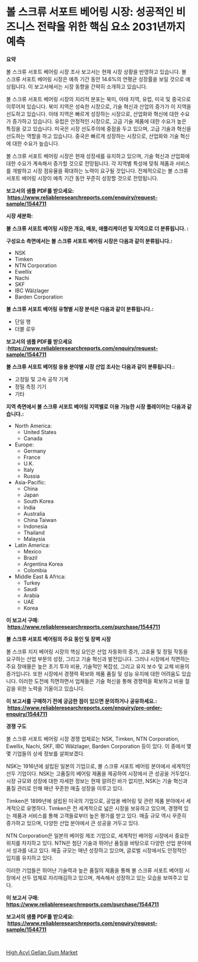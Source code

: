 <p><h1>볼 스크류 서포트 베어링 시장: 성공적인 비즈니스 전략을 위한 핵심 요소 2031년까지 예측</h1></p><p><strong>요약</strong></p>
<p><p>볼 스크류 서포트 베어링 시장 조사 보고서는 현재 시장 상황을 반영하고 있습니다. 볼 스크류 서포트 베어링 시장은 예측 기간 동안 14.6%의 연평균 성장률을 보일 것으로 예상됩니다. 이 보고서에서는 시장 동향을 간략히 소개하고 있습니다. </p><p>볼 스크류 서포트 베어링 시장의 지리적 분포는 북미, 아태 지역, 유럽, 미국 및 중국으로 이루어져 있습니다. 북미 지역은 성숙한 시장으로, 기술 혁신과 산업의 증가가 이 지역을 선도하고 있습니다. 아태 지역은 빠르게 성장하는 시장으로, 산업화와 혁신에 대한 수요가 증가하고 있습니다. 유럽은 안정적인 시장으로, 고급 기술 제품에 대한 수요가 높은 특징을 갖고 있습니다. 미국은 시장 선도주의에 중점을 두고 있으며, 고급 기술과 혁신을 선도하는 역할을 하고 있습니다. 중국은 빠르게 성장하는 시장으로, 산업화와 기술 혁신에 대한 수요가 높습니다.</p><p>볼 스크류 서포트 베어링 시장은 현재 성장세를 유지하고 있으며, 기술 혁신과 산업화에 대한 수요가 계속해서 증가할 것으로 전망됩니다. 각 지역별 특성에 맞춰 제품과 서비스를 개발하고 시장 점유율을 확대하는 노력이 요구될 것입니다. 전체적으로는 볼 스크류 서포트 베어링 시장이 예측 기간 동안 꾸준히 성장할 것으로 전망됩니다.</p></p>
<p><strong>보고서의 샘플 PDF를 받으세요: &nbsp;<a href="https://www.reliableresearchreports.com/enquiry/request-sample/1544711">https://www.reliableresearchreports.com/enquiry/request-sample/1544711</a></strong></p>
<p><strong>시장 세분화:</strong></p>
<p><strong> 볼 스크류 서포트 베어링 시장은 개요, 배포, 애플리케이션 및 지역으로 더 분류됩니다. :</strong></p>
<p><strong>구성요소 측면에서는 볼 스크류 서포트 베어링 시장은 다음과 같이 분류됩니다.:</strong></p>
<p><ul><li>NSK</li><li>Timken</li><li>NTN Corporation</li><li>Ewellix</li><li>Nachi</li><li>SKF</li><li>IBC Wälzlager</li><li>Barden Corporation</li></ul></p>
<p><strong> 볼 스크류 서포트 베어링 유형별 시장 분석은 다음과 같이 분류됩니다.:</strong></p>
<p><ul><li>단일 행</li><li>더블 로우</li></ul></p>
<p><strong>보고서의 샘플 PDF를 받으세요 :<a href="https://www.reliableresearchreports.com/enquiry/request-sample/1544711">https://www.reliableresearchreports.com/enquiry/request-sample/1544711</a></strong></p>
<p><strong> 볼 스크류 서포트 베어링 응용 분야별 시장 산업 조사는 다음과 같이 분류됩니다.:</strong></p>
<p><ul><li>고정밀 및 고속 공작 기계</li><li>정밀 측정 기기</li><li>기타</li></ul></p>
<p><strong>지역 측면에서 볼 스크류 서포트 베어링 지역별로 이용 가능한 시장 플레이어는 다음과 같습니다.:</strong></p>
<p><ul>
    <li>
        North America:
        <ul>
            <li>United States</li>
            <li>Canada</li>
        </ul>
    </li>
    <li>
        Europe:
        <ul>
            <li>Germany</li>
            <li>France</li>
            <li>U.K.</li>
            <li>Italy</li>
            <li>Russia</li>
        </ul>
    </li>
    <li>
        Asia-Pacific:
        <ul>
            <li>China</li>
            <li>Japan</li>
            <li>South Korea</li>
            <li>India</li>
            <li>Australia</li>
            <li>China Taiwan</li>
            <li>Indonesia</li>
            <li>Thailand</li>
            <li>Malaysia</li>
        </ul>
    </li>
    <li>
        Latin America:
        <ul>
            <li>Mexico</li>
            <li>Brazil</li>
            <li>Argentina Korea</li>
            <li>Colombia</li>
        </ul>
    </li>
    <li>
        Middle East & Africa:
        <ul>
            <li>Turkey</li>
            <li>Saudi</li>
            <li>Arabia</li>
            <li>UAE</li>
            <li>Korea</li>
        </ul>
    </li>
    </ul></p>
<p><strong>이 보고서 구매: &nbsp;<a href="https://www.reliableresearchreports.com/purchase/1544711">https://www.reliableresearchreports.com/purchase/1544711</a></strong></p>
<p><strong>볼 스크류 서포트 베어링의 주요 동인 및 장벽 시장</strong></p>
<p><p>볼 스크류 지지 베어링 시장의 핵심 요인은 산업 자동화의 증가, 고효율 및 정밀 작동을 요구하는 산업 부문의 성장, 그리고 기술 혁신과 발전입니다. 그러나 시장에서 직면하는 주요 장애물은 높은 초기 투자 비용, 기술적인 복잡성, 그리고 유지 보수 및 교체 비용의 증가입니다. 또한 시장에서 경쟁력 확보와 제품 품질 및 성능 유지에 대한 어려움도 있습니다. 이러한 도전에 직면하면서 업체들은 기술 혁신을 통해 경쟁력을 확보하고 비용 절감을 위한 노력을 기울이고 있습니다.</p></p>
<p><strong>이 보고서를 구매하기 전에 궁금한 점이 있으면 문의하거나 공유하세요.: &nbsp;<a href="https://www.reliableresearchreports.com/enquiry/pre-order-enquiry/1544711">https://www.reliableresearchreports.com/enquiry/pre-order-enquiry/1544711</a></strong></p>
<p><strong>경쟁 구도</strong></p>
<p><p>볼 스크류 서포트 베어링 시장 경쟁 업체로는 NSK, Timken, NTN Corporation, Ewellix, Nachi, SKF, IBC Wälzlager, Barden Corporation 등이 있다. 이 중에서 몇몇 기업들의 상세 정보를 살펴보겠다.</p><p>NSK는 1916년에 설립된 일본의 기업으로, 볼 스크류 서포트 베어링 분야에서 세계적인 선두 기업이다. NSK는 고품질의 베어링 제품을 제공하여 시장에서 큰 성공을 거두었다. 시장 규모와 성장에 대한 자세한 정보는 현재 알려진 바가 없지만, NSK는 기술 혁신과 품질 관리로 인해 매년 꾸준한 매출 성장을 이루고 있다.</p><p>Timken은 1899년에 설립된 미국의 기업으로, 공업용 베어링 및 관련 제품 분야에서 세계적으로 유명하다. Timken은 전 세계적으로 넓은 시장을 보유하고 있으며, 경쟁력 있는 제품과 서비스를 통해 고객들로부터 높은 평가를 받고 있다. 매출 규모 역시 꾸준히 증가하고 있으며, 다양한 산업 분야에서 큰 성공을 거두고 있다.</p><p>NTN Corporation은 일본의 베어링 제조 기업으로, 세계적인 베어링 시장에서 중요한 위치를 차지하고 있다. NTN은 첨단 기술과 뛰어난 품질을 바탕으로 다양한 산업 분야에서 성과를 내고 있다. 매출 규모는 매년 성장하고 있으며, 글로벌 시장에서도 안정적인 입지를 유지하고 있다.</p><p>이러한 기업들은 뛰어난 기술력과 높은 품질의 제품을 통해 볼 스크류 서포트 베어링 시장에서 선두 업체로 자리매김하고 있으며, 계속해서 성장하고 있는 모습을 보여주고 있다.</p></p>
<p><strong>이 보고서 구매: &nbsp; <a href="https://www.reliableresearchreports.com/purchase/1544711">https://www.reliableresearchreports.com/purchase/1544711</a></strong></p>
<p><strong>보고서의 샘플 PDF를 받으세요: &nbsp;<a href="https://www.reliableresearchreports.com/enquiry/request-sample/1544711">https://www.reliableresearchreports.com/enquiry/request-sample/1544711</a></strong><strong></strong></p>
<p>&nbsp;</p>
<p><p><a href="https://forested-sushi-9b0.notion.site/High-Acyl-Gellan-Gum-Market-Size-Global-Industry-Overview-Market-Segmentation-and-Forecast-2024-t-29b0a655597c444a93e38bbead413efc">High Acyl Gellan Gum Market</a></p></p>